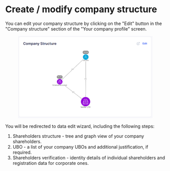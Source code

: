 # Create / modify company structure

You can edit your company structure by clicking on the "Edit" button in the "Company structure" section of the "Your company profile" screen.

<figure><img src="../../.gitbook/assets/company_structure (1).png" alt=""><figcaption></figcaption></figure>

You will be redirected to data edit wizard, including the following steps:

1. Shareholders structure - tree and graph view of your company shareholders.
2. UBO - a list of your company UBOs and additional justification, if required.
3. Shareholders verification - identity details of individual shareholders and registration data for corporate ones.
